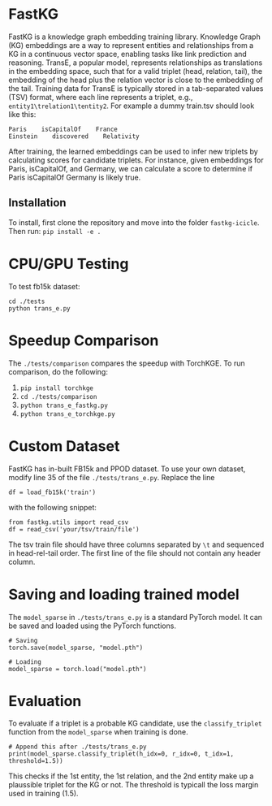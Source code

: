 # FastKG
FastKG is a knowledge graph embedding training library. Knowledge Graph (KG) embeddings are a way to represent entities and relationships from a KG in a continuous vector space, enabling tasks like link prediction and reasoning. TransE, a popular model, represents relationships as translations in the embedding space, such that for a valid triplet (head, relation, tail), the embedding of the head plus the relation vector is close to the embedding of the tail. Training data for TransE is typically stored in a tab-separated values (TSV) format, where each line represents a triplet, e.g., `entity1\trelation1\tentity2`. For example a dummy train.tsv should look like this:

    Paris    isCapitalOf    France
    Einstein    discovered    Relativity

After training, the learned embeddings can be used to infer new triplets by calculating scores for candidate triplets. For instance, given embeddings for Paris, isCapitalOf, and Germany, we can calculate a score to determine if Paris isCapitalOf Germany is likely true.

## Installation
    
To install, first clone the repository and move into the folder `fastkg-icicle`. Then run: `pip install -e .`

# CPU/GPU Testing
To test fb15k dataset:

    cd ./tests
    python trans_e.py

# Speedup Comparison
The `./tests/comparison` compares the speedup with TorchKGE. To run comparison, do the following:

1. `pip install torchkge`
2. `cd ./tests/comparison`
3. `python trans_e_fastkg.py`
4. `python trans_e_torchkge.py`

# Custom Dataset
FastKG has in-built FB15k and PPOD dataset. To use your own dataset, modify line 35 of the file `./tests/trans_e.py`. Replace the line
    
    df = load_fb15k('train')

with the following snippet:

    from fastkg.utils import read_csv
    df = read_csv('your/tsv/train/file')

The tsv train file should have three columns separated by `\t` and sequenced in head-rel-tail order. The first line of the file should not contain any header column.

# Saving and loading trained model

The `model_sparse` in `./tests/trans_e.py` is a standard PyTorch model. It can be saved and loaded using the PyTorch functions.

    # Saving
    torch.save(model_sparse, "model.pth")

    # Loading
    model_sparse = torch.load("model.pth")


# Evaluation

To evaluate if a triplet is a probable KG candidate, use the `classify_triplet` function from the `model_sparse` when training is done.

    # Append this after ./tests/trans_e.py
    print(model_sparse.classify_triplet(h_idx=0, r_idx=0, t_idx=1, threshold=1.5))

This checks if the 1st entity, the 1st relation, and the 2nd entity make up a plaussible triplet for the KG or not. The threshold is typicall the loss margin used in training (1.5).
